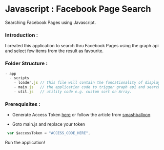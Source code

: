 # Javascript : Facebook Page Search
Searching Facebook Pages using Javascript.

### Introduction :
I created this application to search thru Facebook Pages using the graph api and select few items from the result as favourite.

### Folder Structure :
```javascript
- app
  - scripts
    - loader.js // this file will contain the funcationality of displaying loading icon when search is in progress.
    - main.js   // the application code to trigger graph api and search will reside here.
    - util.js   // utility code e.g. custom sort on Array.

```

### Prerequisites :
* Generate Access Token [here](https://developers.facebook.com/tools/accesstoken/) or follow the article from [smashballoon](https://smashballoon.com/custom-facebook-feed/access-token/)

* Goto main.js and replace your token 
```javascript
 var $accessToken = "ACCESS_CODE_HERE",
```

Run the application!
